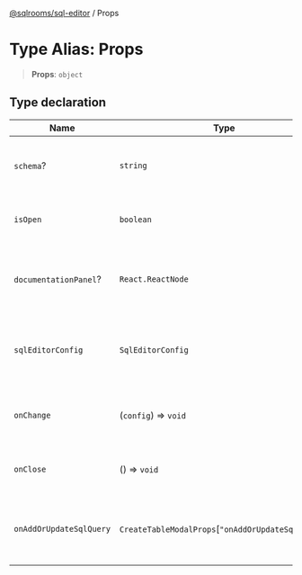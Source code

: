 [@sqlrooms/sql-editor](../index.md) / Props

# Type Alias: Props

> **Props**: `object`

## Type declaration

| Name | Type | Description |
| ------ | ------ | ------ |
| <a id="schema"></a> `schema`? | `string` | The database schema to use for queries. Defaults to 'main' |
| <a id="isopen"></a> `isOpen` | `boolean` | Whether the SQL editor is currently visible |
| <a id="documentationpanel"></a> `documentationPanel`? | `React.ReactNode` | Optional component to render SQL documentation in the side panel |
| <a id="sqleditorconfig"></a> `sqlEditorConfig` | `SqlEditorConfig` | Configuration object containing queries and selected query state |
| <a id="onchange"></a> `onChange` | (`config`) => `void` | Callback fired when the SQL editor configuration changes |
| <a id="onclose"></a> `onClose` | () => `void` | Callback fired when the SQL editor should be closed |
| <a id="onaddorupdatesqlquery"></a> `onAddOrUpdateSqlQuery` | `CreateTableModalProps`\[`"onAddOrUpdateSqlQuery"`\] | Callback fired when a new table should be created from query results |

